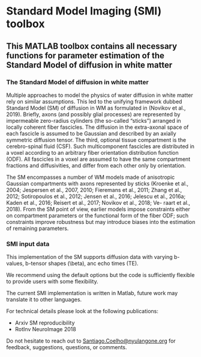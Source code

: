# Standard Model Imaging (SMI) toolbox
## This MATLAB toolbox contains all necessary functions for parameter estimation of the Standard Model of diffusion in white matter

### The Standard Model of diffusion in white matter
Multiple approaches to model the physics of water diffusion in white matter rely on similar assumptions. This led to the unifying framework dubbed Standard Model (SM) of diffusion in WM as formulated in (Novikov et al., 2019). Briefly, axons (and possibly glial processes) are represented by impermeable zero-radius cylinders (the so-called “sticks”) arranged in locally coherent fiber fascicles. The diffusion in the extra-axonal space of each fascicle is assumed to be Gaussian and described by an axially symmetric diffusion tensor. The third, optional tissue compartment is the cerebro-spinal fluid (CSF). Such multicomponent fascicles are distributed in a voxel according to an arbitrary fiber orientation distribution function (ODF). All fascicles in a voxel are assumed to have the same compartment fractions and diffusivities, and differ from each other only by orientation.

The SM encompasses a number of WM models made of anisotropic Gaussian compartments with axons represented by sticks (Kroenke et al., 2004; Jespersen et al., 2007, 2010; Fieremans et al., 2011; Zhang et al., 2012; Sotiropoulos et al., 2012; Jensen et al., 2016; Jelescu et al., 2016a; Kaden et al., 2016; Reisert et al., 2017; Novikov et al., 2018; Ve- raart et al., 2018). From the SM point of view, earlier models impose constraints either on compartment parameters or the functional form of the fiber ODF; such constraints improve robustness but may introduce biases into the estimation of remaining parameters.


### SMI input data
This implementation of the SM supports diffusion data with varying b-values, b-tensor shapes (\beta), anc echo times (TE).



We recommend using the default options but the code is sufficiently flexible to provide users with some flexibility.

The current SMI implementation is written in Matlab, future work may translate it to other languages.

For technical details please look at the following publications:

- Arxiv SM reproducibility
- RotInv NeuroImage 2018

Do not hesitate to reach out to Santiago.Coelho@nyulangone.org for feedback, suggestions, questions, or comments.
